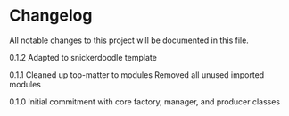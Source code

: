 # Changelog

All notable changes to this project will be documented in this file.

<!-- insertion marker -->

0.1.2
    Adapted to snickerdoodle template

0.1.1
    Cleaned up top-matter to modules
    Removed all unused imported modules

0.1.0
    Initial commitment with core factory, manager, and producer classes
